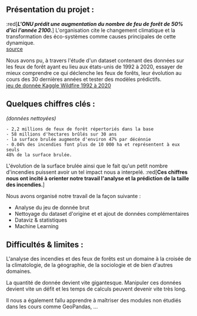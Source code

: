 ## Présentation du projet : 


:red[*__L'ONU prédit une augmentation du nombre de feu de forêt de 50% d'ici l'année 2100.__*]
L'organisation cite le changement climatique et la transformation des éco-systèmes comme causes principales de cette dynamique.\
[source](https://www.unep.org/news-and-stories/press-release/number-wildfires-rise-50-2100-and-governments-are-not-prepared)


Nous avons pu, à travers l'étude d'un dataset contenant des données sur les feux de forêt ayant eu lieu aux états-unis de 1992 à 2020, essayer de mieux comprendre ce qui déclenche les feux de forêts, leur évolution au cours des 30 dernières années et tester des modèles prédictifs.\
[jeu de donnée Kaggle Wildfire 1992 à 2020](https://www.kaggle.com/datasets/behroozsohrabi/us-wildfire-records-6th-edition)

## Quelques chiffres clés : 
*(données nettoyées)*

    - 2,2 millions de feux de forêt répertoriés dans la base
    - 58 millions d'hectares brûlés sur 30 ans
    - la surface brulée augmente d'environ 47% par décénnie
    - 0.04% des incendies font plus de 10 000 ha et représentent à eux seuls 
    48% de la surface brulée.

L'évolution de la surface brulée ainsi que le fait qu'un petit nombre d'incendies puissent avoir un tel impact nous a interpelé. :red[**Ces chiffres nous ont incité à orienter notre travail l'analyse et la prédiction de la taille des incendies.**]



Nous avons organisé notre travail de la façon suivante : 
* Analyse du jeu de donnée brut
* Nettoyage du dataset d'origine et et ajout de données complémentaires
* Dataviz & statistiques
* Machine Learning



## Difficultés & limites : 

L'analyse des incendies et des feux de forêts est un domaine à la croisée de la climatologie, de la géographie, de la sociologie et de bien d'autres domaines.

La quantité de donnée devient vite gigantesque. Manipuler ces données devient vite un défit et les temps de calculs peuvent devenir vite très long.

Il nous a également fallu apprendre à maîtriser des modules non étudiés dans les cours comme GeoPandas, ...